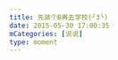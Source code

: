 ```yaml
---
title: 先装个B再去学校(╯3╰)
date: 2015-05-30 17:00:35
mCategories: [说说]
type: moment
---
```


<div id="pics-20150530170035"></div>

<script src="/lib/moment/pics.js"></script>
<script>
var data = [
    {"link": "2015-05-30_000000.webp", "type": "shuoshuo"}
];
picsRender(data, "pics-20150530170035");
</script>
